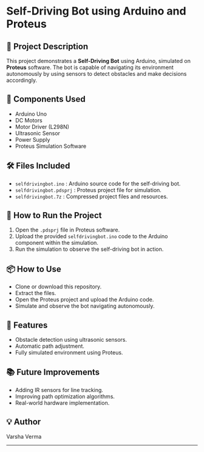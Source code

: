# Self-Driving Bot using Arduino and Proteus

## 🚗 Project Description
This project demonstrates a **Self-Driving Bot** using Arduino, simulated on **Proteus** software. The bot is capable of navigating its environment autonomously by using sensors to detect obstacles and make decisions accordingly.

## 🔧 Components Used
- Arduino Uno
- DC Motors
- Motor Driver (L298N)
- Ultrasonic Sensor
- Power Supply
- Proteus Simulation Software

## 🛠️ Files Included
- `selfdrivingbot.ino` : Arduino source code for the self-driving bot.
- `selfdrivingbot.pdsprj` : Proteus project file for simulation.
- `selfdrivingbot.7z` : Compressed project files and resources.

## 🚀 How to Run the Project
1. Open the `.pdsprj` file in Proteus software.
2. Upload the provided `selfdrivingbot.ino` code to the Arduino component within the simulation.
3. Run the simulation to observe the self-driving bot in action.

## 📦 How to Use
- Clone or download this repository.
- Extract the files.
- Open the Proteus project and upload the Arduino code.
- Simulate and observe the bot navigating autonomously.

## 🤖 Features
- Obstacle detection using ultrasonic sensors.
- Automatic path adjustment.
- Fully simulated environment using Proteus.

## 📚 Future Improvements
- Adding IR sensors for line tracking.
- Improving path optimization algorithms.
- Real-world hardware implementation.

## 💡 Author
Varsha Verma

---

